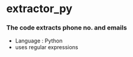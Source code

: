 # extractor_py
### The code extracts phone no. and emails
- Language : Python
- uses regular expressions
